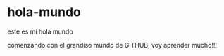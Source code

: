 # hola-mundo
este es mi hola mundo

comenzando con el grandiso mundo de GITHUB,
voy aprender mucho!!!
